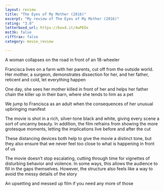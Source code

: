 ```yaml
---
layout: review
title: "The Eyes of My Mother (2016)"
excerpt: "My review of The Eyes of My Mother (2016)"
rating: "3.0"
letterboxd_url: https://boxd.it/4wPEOx
mst3k: false
rifftrax: false
category: movie_review

---
```


A woman collapses on the road in front of an 18-wheeler

Francisca lives on a farm with her parents, cut off from the outside world. Her mother, a surgeon, demonstrates dissection for her, and her father, reticent and cold, let everything happen

One day, she sees her mother killed in front of her and helps her father chain the killer up in their barn, where she tends to him as a pet

We jump to Francisca as an adult when the consequences of her unusual upbringing manifest

The movie is shot in a rich, silver-tone black and white, giving every scene a sort of uncanny beauty. In addition, the film refrains from showing the more grotesque moments, letting the implications live before and after the cut

These distancing devices both help to give the movie a distinct tone, but they also ensure that we never feel too close to what is happening in front of us

The movie doesn’t stop escalating, cutting through time for vignettes of disturbing behavior and violence. In some ways, this allows the audience to fill in the gaps themselves. However, the structure also feels like a way to avoid the messy details of the story

An upsetting and messed up film if you need any more of those